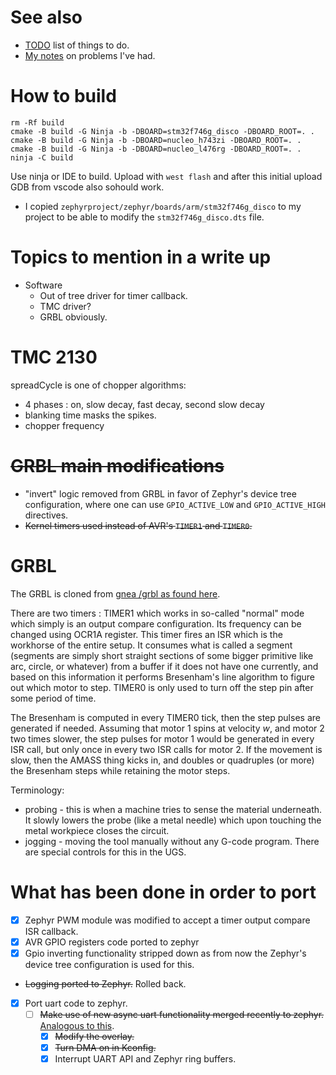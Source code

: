 # See also
* [TODO](TODO.md) list of things to do.
* [My notes](NOTES.md) on problems I've had. 

# How to build
```
rm -Rf build
cmake -B build -G Ninja -b -DBOARD=stm32f746g_disco -DBOARD_ROOT=. .
cmake -B build -G Ninja -b -DBOARD=nucleo_h743zi -DBOARD_ROOT=. .
cmake -B build -G Ninja -b -DBOARD=nucleo_l476rg -DBOARD_ROOT=. .
ninja -C build
```

Use ninja or IDE to build. Upload with `west flash` and after this initial upload GDB from vscode also sohould work.

* I copied `zephyrproject/zephyr/boards/arm/stm32f746g_disco` to my project to be able to modify the `stm32f746g_disco.dts` file.

# Topics to mention in a write up
* Software
  * Out of tree driver for timer callback.
  * TMC driver?
  * GRBL obviously.

# TMC 2130
spreadCycle is one of chopper algorithms:
* 4 phases : on, slow decay, fast decay, second slow decay
* blanking time masks the spikes.
* chopper frequency

# ~~GRBL main modifications~~
* "invert" logic removed from GRBL in favor of Zephyr's device tree configuration, where one can use `GPIO_ACTIVE_LOW` and `GPIO_ACTIVE_HIGH` directives.
* ~~Kernel timers used instead of AVR's `TIMER1` and `TIMER0`.~~

# GRBL
The GRBL is cloned from [gnea /grbl as found here](https://github.com/gnea/grbl/wiki).

There are two timers : TIMER1 which works in so-called "normal" mode which simply is an output compare configuration. Its frequency can be changed using OCR1A register. This timer fires an ISR which is the workhorse of the entire setup. It consumes what is called a segment (segments are simply short straight sections of some bigger primitive like arc, circle, or whatever) from a buffer if it does not have one currently, and based on this information it performs Bresenham's line algorithm to figure out which motor to step. TIMER0 is only used to turn off the step pin after some period of time.

The Bresenham is computed in every TIMER0 tick, then the step pulses are generated if needed. Assuming that motor 1 spins at velocity *w*, and motor 2 two times slower, the step pulses for motor 1 would be generated in every ISR call, but only once in every two ISR calls for motor 2. If the movement is slow, then the AMASS thing kicks in, and doubles or quadruples (or more) the Bresenham steps while retaining the motor steps.

Terminology:
* probing - this is when a machine tries to sense the material underneath. It slowly lowers the probe (like a metal needle) which upon touching the metal workpiece closes the circuit.
* jogging - moving the tool manually without any G-code program. There are special controls for this in the UGS.

# What has been done in order to port
* [x] Zephyr PWM module was modified to accept a timer output compare ISR callback.
* [x] AVR GPIO registers code ported to zephyr 
* [x] Gpio inverting functionality stripped down as from now the Zephyr's device tree configuration is used for this.
* ~~Logging ported to Zephyr.~~ Rolled back.
* [x] Port uart code to zephyr.
  * [ ] ~~Make use of new async uart functionality merged recently to zephyr.~~ [Analogous to this](https://github.com/zephyrproject-rtos/zephyr/pull/30917/commits/a62711bd260fea80948f668d35b05452bd26e95f). 
    * [x] ~~Modify the overlay.~~
    * [x] ~~Turn DMA on in Kconfig.~~
    * [x] Interrupt UART API and Zephyr ring buffers.
